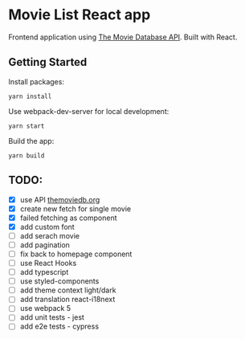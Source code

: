 # Movie List React app

Frontend application using [The Movie Database API](https://developers.themoviedb.org). Built with React.

## Getting Started

Install packages:

```
yarn install
```

Use webpack-dev-server for local development:

```
yarn start
```

Build the app:

```
yarn build
```

## TODO:

- [x] use API [themoviedb.org](https://developers.themoviedb.org/3/getting-started)
- [x] create new fetch for single movie
- [x] failed fetching as component
- [x] add custom font
- [ ] add serach movie
- [ ] add pagination
- [ ] fix back to homepage component
- [ ] use React Hooks
- [ ] add typescript
- [ ] use styled-components
- [ ] add theme context light/dark
- [ ] add translation react-i18next
- [ ] use webpack 5
- [ ] add unit tests - jest
- [ ] add e2e tests - cypress
